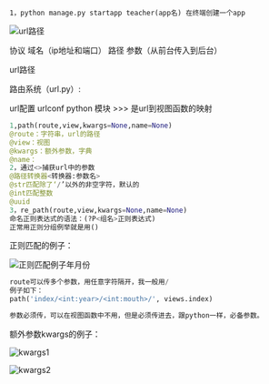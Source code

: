 ```django
1，python manage.py startapp teacher(app名) 在终端创建一个app
```

![url路径](E:\BaiduYunDownload\笔记\框架笔记\url路径.png)

协议     域名（ip地址和端口）    路径     参数（从前台传入到后台）

url路径



路由系统（url.py）:

url配置   urlconf    python 模块 >>> 是url到视图函数的映射

```python
1,path(route,view,kwargs=None,name=None)
@route：字符串，url的路径
@view：视图
@kwargs：额外参数，字典
@name：
2，通过<>捕获url中的参数
@路径转换器<转换器:参数名>
@str匹配除了‘/’以外的非空字符，默认的
@int匹配整数
@uuid
3，re_path(route,view,kwargs=None,name=None)
命名正则表达式的语法：(?P<组名>正则表达式)
正常用正则分组例举就是用()
```

正则匹配的例子：

![正则匹配例子年月份](E:\BaiduYunDownload\笔记\框架笔记\正则匹配例子年月份.png)

```python
route可以传多个参数，用任意字符隔开，我一般用/
例子如下：
path('index/<int:year>/<int:mouth>/', views.index)

参数必须传，可以在视图函数中不用，但是必须传进去，跟python一样，必备参数。
```

额外参数kwargs的例子：

![kwargs1](E:\BaiduYunDownload\笔记\框架笔记\kwargs1.png)

![kwargs2](E:\BaiduYunDownload\笔记\框架笔记\kwargs2.png)

